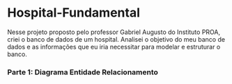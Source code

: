 # Hospital-Fundamental
Nesse projeto proposto pelo professor Gabriel Augusto do Instituto PROA, criei o banco de dados de um hospital. Analisei o objetivo do meu banco de dados e as informações que eu iria necessitar para modelar e estruturar o banco.

<h3>Parte 1: Diagrama Entidade Relacionamento</h3>
<img src:""/>
